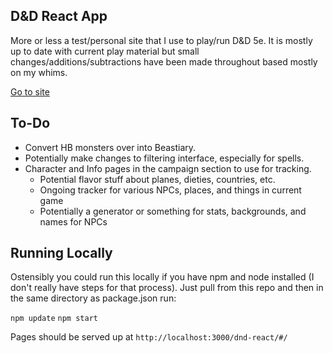 ## D&D React App
More or less a test/personal site that I use to play/run D&D 5e. It is mostly up to date with current play material but small changes/additions/subtractions have been made throughout based mostly on my whims.

[Go to site](https://gaschw3.github.io/dnd-react/#/)

## To-Do
* Convert HB monsters over into Beastiary.
* Potentially make changes to filtering interface, especially for spells.
* Character and Info pages in the campaign section to use for tracking.
  * Potential flavor stuff about planes, dieties, countries, etc. 
  * Ongoing tracker for various NPCs, places, and things in current game
  * Potentially a generator or something for stats, backgrounds, and names for NPCs

## Running Locally
Ostensibly you could run this locally if you have npm and node installed (I don't really have steps for that process). Just pull from this repo and then in the same directory as package.json run:

`npm update`
`npm start`

Pages should be served up at `http://localhost:3000/dnd-react/#/`